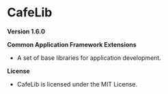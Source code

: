 # CafeLib

**Version 1.6.0**

**Common Application Framework Extensions**

- A set of base libraries for application development.

**License**

- CafeLib is licensed under the MIT License.
